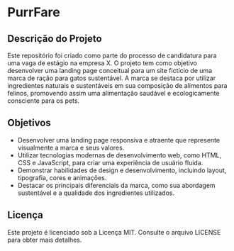 # PurrFare

## Descrição do Projeto
Este repositório foi criado como parte do processo de candidatura para uma vaga de estágio na empresa X. O projeto tem como objetivo desenvolver uma landing page conceitual para um site fictício de uma marca de ração para gatos sustentável. A marca se destaca por utilizar ingredientes naturais e sustentáveis em sua composição de alimentos para felinos, promovendo assim uma alimentação saudável e ecologicamente consciente para os pets.

## Objetivos
- Desenvolver uma landing page responsiva e atraente que represente visualmente a marca e seus valores.
- Utilizar tecnologias modernas de desenvolvimento web, como HTML, CSS e JavaScript, para criar uma experiência de usuário fluida.
- Demonstrar habilidades de design e desenvolvimento, incluindo layout, tipografia, cores e animações.
- Destacar os principais diferenciais da marca, como sua abordagem sustentável e a qualidade dos ingredientes utilizados.

## Licença
Este projeto é licenciado sob a Licença MIT. Consulte o arquivo LICENSE para obter mais detalhes.
